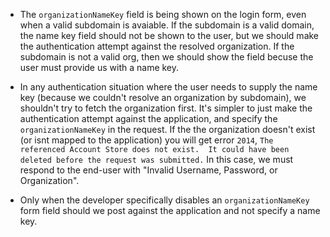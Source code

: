 * The `organizationNameKey` field is being shown on the login form, even when a valid subdomain is avaiable.  If the subdomain is a valid domain, the name key field should not be shown to the user, but we should make the authentication attempt against the resolved organization.  If the subdomain is not a valid org, then we should show the field becuse the user must provide us with a name key.

* In any authentication situation where the user needs to supply the name key (because we couldn't resolve an organization by subdomain), we shouldn't try to fetch the organization first.  It's simpler to just make the authentication attempt against the application, and specify the `organizationNameKey` in the request.  If the the organization doesn't exist (or isnt mapped to the application) you will get error `2014`, `The referenced Account Store does not exist.  It could have been deleted before the request was submitted.`  In this case, we must respond to the end-user with "Invalid Username, Password, or Organization".

* Only when the developer specifically disables an `organizationNameKey` form field should we post against the application and not specify a name key.
